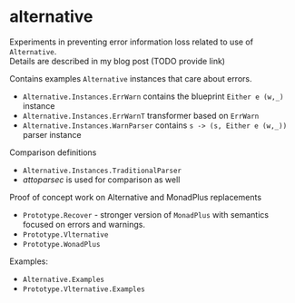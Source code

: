 # alternative

Experiments in preventing error information loss related to use of `Alternative`.   
Details are described in my blog post (TODO provide link)  

Contains examples `Alternative` instances that care about errors.  

* `Alternative.Instances.ErrWarn` contains the blueprint `Either e (w,_)` instance
* `Alternative.Instances.ErrWarnT` transformer based on `ErrWarn`
* `Alternative.Instances.WarnParser` contains  `s -> (s, Either e (w,_))` parser instance


Comparison definitions

* `Alternative.Instances.TraditionalParser`
* _attoparsec_ is used for comparison as well

Proof of concept work on Alternative and MonadPlus replacements 

* `Prototype.Recover` - stronger version of `MonadPlus` with semantics focused on errors and warnings.
* `Prototype.Vlternative`
* `Prototype.WonadPlus`

Examples:

* `Alternative.Examples`
* `Prototype.Vlternative.Examples`



